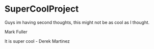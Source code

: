 # SuperCoolProject

Guys im having second thoughts, this might not be as cool as I thought.

Mark Fuller

It is super cool - Derek Martinez
